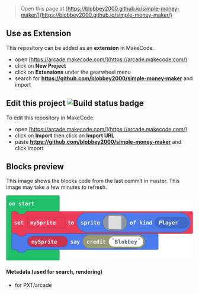  


> Open this page at [https://blobbey2000.github.io/simple-money-maker/](https://blobbey2000.github.io/simple-money-maker/)

## Use as Extension

This repository can be added as an **extension** in MakeCode.

* open [https://arcade.makecode.com/](https://arcade.makecode.com/)
* click on **New Project**
* click on **Extensions** under the gearwheel menu
* search for **https://github.com/blobbey2000/simple-money-maker** and import

## Edit this project ![Build status badge](https://github.com/blobbey2000/simple-money-maker/workflows/MakeCode/badge.svg)

To edit this repository in MakeCode.

* open [https://arcade.makecode.com/](https://arcade.makecode.com/)
* click on **Import** then click on **Import URL**
* paste **https://github.com/blobbey2000/simple-money-maker** and click import

## Blocks preview

This image shows the blocks code from the last commit in master.
This image may take a few minutes to refresh.

![A rendered view of the blocks](https://github.com/blobbey2000/simple-money-maker/raw/master/.github/makecode/blocks.png)

#### Metadata (used for search, rendering)

* for PXT/arcade
<script src="https://makecode.com/gh-pages-embed.js"></script><script>makeCodeRender("{{ site.makecode.home_url }}", "{{ site.github.owner_name }}/{{ site.github.repository_name }}");</script>
